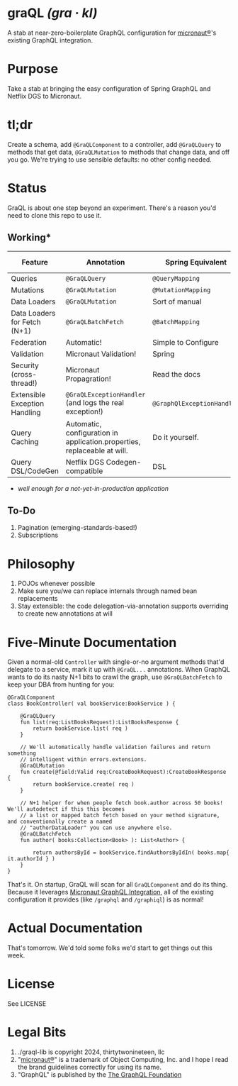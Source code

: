 # graQL _(gra · kl)_ 

A stab at near-zero-boilerplate GraphQL configuration for [micronaut®](https://micronaut.io/)'s existing GraphQL
integration.

# Purpose

Take a stab at bringing the easy configuration of Spring GraphQL and Netflix DGS to Micronaut. 

# tl;dr 

Create a schema, add `@GraQLComponent` to a controller, add `@GraQLQuery` to methods that get data, `@GraQLMutation`
to methods that change data, and off you go. We're trying to use sensible defaults: no other config needed. 

# Status

GraQL is about one step beyond an experiment. There's a reason you'd need to clone this repo to use it.

## Working*

| Feature                       | Annotation                                                               | Spring Equivalent          | DGS Equivalent                |
|-------------------------------|--------------------------------------------------------------------------|----------------------------|-------------------------------|
| Queries                       | `@GraQLQuery`                                                            | `@QueryMapping`            | `@DgsQuery`                   |
| Mutations                     | `@GraQLMutation`                                                         | `@MutationMapping`         | `@DgsMutation`                |
| Data Loaders                  | `@GraQLMutation`                                                         | Sort of manual             | `@DgsDataLoader`              |
| Data Loaders for Fetch (N+1)  | `@GraQLBatchFetch`                                                       | `@BatchMapping`            | Sort of manual                |
| Federation                    | Automatic!                                                               | Simple to Configure        | Automatic!                    |
| Validation                    | Micronaut Validation!                                                    | Spring                     | Spring                        |
| Security (cross-thread!)      | Micronaut Propagration!                                                  | Read the docs | Read the docs                 | 
| Extensible Exception Handling | `@GraQLExceptionHandler` (and logs the real exception!)                  | `@GraphQlExceptionHandler` | Roll your own (but it's easy) |
| Query Caching                 | Automatic, configuration in application.properties, replaceable at will. | Do it yourself.            | Just add their bean           |          |
| Query DSL/CodeGen | Netflix DGS Codegen-compatible | DSL | DGS CodeGen                   |

* _well enough for a not-yet-in-production application_


## To-Do

1. Pagination (emerging-standards-based!)
2. Subscriptions

# Philosophy

1. POJOs whenever possible
2. Make sure you/we can replace internals through named bean replacements
3. Stay extensible: the code delegation-via-annotation supports overriding to create new annotations at will

# Five-Minute Documentation

Given a normal-old `Controller` with single-or-no argument methods that'd delegate to a service, mark it up with
`@GraQL...` annotations. When GraphQL wants to do its nasty N+1 bits to crawl the graph, use `@GraQLBatchFetch` to
keep your DBA from hunting for you:

```
@GraQLComponent
class BookController( val bookService:BookService ) {

    @GraQLQuery
    fun list(req:ListBooksRequest):ListBooksResponse {
        return bookService.list( req )
    }
    
    // We'll automatically handle validation failures and return something
    // intelligent within errors.extensions.
    @GraQLMutation
    fun create(@field:Valid req:CreateBookRequest):CreateBookResponse {
        return bookService.create( req )
    }
    
    // N+1 helper for when people fetch book.author across 50 books! We'll autodetect if this this becomes
    // a list or mapped batch fetch based on your method signature, and conventionally create a named
    // "authorDataLoader" you can use anywhere else.
    @GraQLBatchFetch 
    fun author( books:Collection<Book> ): List<Author> {
        
        return authorsById = bookService.findAuthorsByIdIn( books.map{ it.authorId } )
    }
}
```
That's it. On startup, GraQL will scan for all `GraQLComponent` and do its thing. Because it leverages [Micronaut
GraphQL Integration](https://micronaut-projects.github.io/micronaut-graphql/4.4.0/guide/), all of the existing 
configuration it provides (like `/graphql` and `/graphiql`) is as normal!

# Actual Documentation

That's tomorrow. We'd told some folks we'd start to get things out this week.

# License

See LICENSE

# Legal Bits

1. ./graql-lib is copyright 2024, thirtytwonineteen, llc
2. "[micronaut®](https://micronaut.io/)" is a trademark of Object Computing, Inc. and I hope I read the brand guidelines correctly for using its
name.
2. "GraphQL" is published by the [The GraphQL Foundation](https://graphql.org/)

